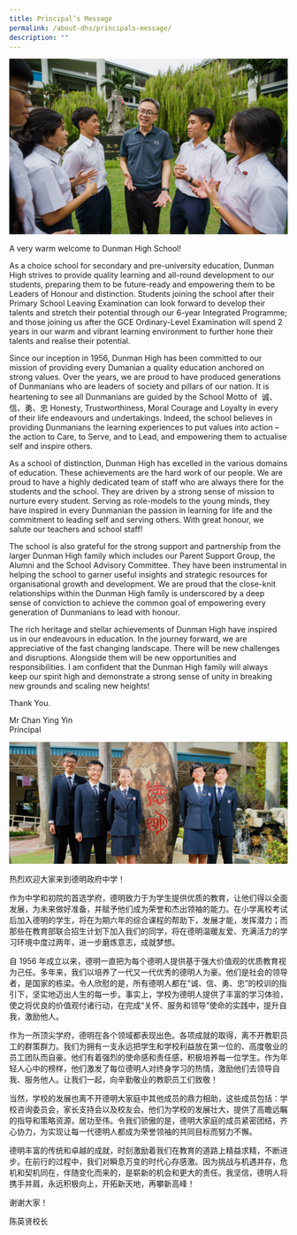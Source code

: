 ```yaml
---
title: Principal’s Message
permalink: /about-dhs/principals-message/
description: ""
---
```

![principal](/images/Homepage/hp08.jpg)

<p style="text-align:justify">
    
A very warm welcome to Dunman High School!
	
<p>	
As a choice school for secondary and pre-university education, Dunman High strives to provide quality learning and all-round development to our students, preparing them to be future-ready and empowering them to be Leaders of Honour and distinction. Students joining the school after their Primary School Leaving Examination can look forward to develop their talents and stretch their potential through our 6-year Integrated Programme; and those joining us after the GCE Ordinary-Level Examination will spend 2 years in our warm and vibrant learning environment to further hone their talents and realise their potential. 
</p>
	
<p>
Since our inception in 1956, Dunman High has been committed to our mission of providing every Dumanian a quality education anchored on strong values. Over the years, we are proud to have produced generations of Dunmanians who are leaders of society and pillars of our nation. It is heartening to see all Dunmanians are guided by the School Motto of  诚、信、勇、忠 Honesty, Trustworthiness, Moral Courage and Loyalty in every of their life endeavours and undertakings. Indeed, the school believes in providing Dunmanians the learning experiences to put values into action – the action to Care, to Serve, and to Lead, and empowering them to actualise self and inspire others.
</p>
	
	
<p>
As a school of distinction, Dunman High has excelled in the various domains of education. These achievements are the hard work of our people. We are proud to have a highly dedicated team of staff who are always there for the students and the school. They are driven by a strong sense of mission to nurture every student. Serving as role-models to the young minds, they have inspired in every Dunmanian the passion in learning for life and the commitment to leading self and serving others. With great honour, we salute our teachers and school staff!
</p>
	
<p>The school is also grateful for the strong support and partnership from the larger Dunman High family which includes our Parent Support Group, the Alumni and the School Advisory Committee. They have been instrumental in helping the school to garner useful insights and strategic resources for organisational growth and development. We are proud that the close-knit relationships within the Dunman High family is underscored by a deep sense of conviction to achieve the common goal of empowering every generation of Dunmanians to lead with honour.
</p>
	
<p>
The rich heritage and stellar achievements of Dunman High have inspired us in our endeavours in education. In the journey forward, we are appreciative of the fast changing landscape. There will be new challenges and disruptions. Alongside them will be new opportunities and responsibilities. I am confident that the Dunman High family will always keep our spirit high and demonstrate a strong sense of unity in breaking new grounds and scaling new heights!
</p>
	
<p>Thank You.</p>

Mr Chan Ying Yin  
Principal
</p>	

![student principal](/images/mastheadachievements.jpg)

<p style="text-align:justify">
    
热烈欢迎大家来到德明政府中学！
	

作为中学和初院的首选学府，德明致力于为学生提供优质的教育，让他们得以全面发展，为未来做好准备，并赋予他们成为荣誉和杰出领袖的能力。在小学离校考试后加入德明的学生，将在为期六年的综合课程的帮助下，发展才能，发挥潜力；而那些在教育部联合招生计划下加入我们的同学，将在德明温暖友爱、充满活力的学习环境中度过两年，进一步磨炼意志，成就梦想。
	

自 1956 年成立以来，德明一直把为每个德明人提供基于强大价值观的优质教育视为己任。多年来，我们以培养了一代又一代优秀的德明人为豪。他们是社会的领导者，是国家的栋梁。令人欣慰的是，所有德明人都在“诚、信、勇、忠”的校训的指引下，坚实地迈出人生的每一步。事实上，学校为德明人提供了丰富的学习体验，使之将优良的价值观付诸行动，在完成“关怀、服务和领导”使命的实践中，提升自我，激励他人。


作为一所顶尖学府，德明在各个领域都表现出色。各项成就的取得，离不开教职员工的群策群力。我们为拥有一支永远把学生和学校利益放在第一位的、高度敬业的员工团队而自豪。他们有着强烈的使命感和责任感，积极培养每一位学生。作为年轻人心中的榜样，他们激发了每位德明人对终身学习的热情，激励他们去领导自我、服务他人。让我们一起，向辛勤敬业的教职员工们致敬！ 


当然，学校的发展也离不开德明大家庭中其他成员的鼎力相助，这些成员包括：学校咨询委员会，家长支持会以及校友会。他们为学校的发展壮大，提供了高瞻远瞩的指导和策略资源，居功至伟。令我们骄傲的是，德明大家庭的成员紧密团结，齐心协力，为实现让每一代德明人都成为荣誉领袖的共同目标而努力不懈。


德明丰富的传统和卓越的成就，时刻激励着我们在教育的道路上精益求精，不断进步。在前行的过程中，我们对瞬息万变的时代心存感激。因为挑战与机遇并存，危机和契机同在，伴随变化而来的，是崭新的机会和更大的责任。我坚信，德明人将携手并肩，永远积极向上，开拓新天地，再攀新高峰！


谢谢大家！

	
陈英贤校长
</p>